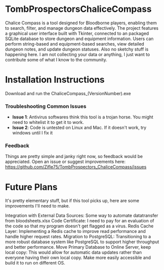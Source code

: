 # TombProspectorsChaliceCompass
Chalice Compass is a tool designed for Bloodborne players, enabling them to search, filter, and manage dungeon data effectively. The project features a graphical user interface built with Tkinter, connected to an packaged SQLite database to store dungeon and equipment information. Users can perform string-based and equipment-based searches, view detailed dungeon notes, and update dungeon statuses. Also no sketchy stuff is happening here. I am not collecting your data or anything, I just want to contribute some of what I know to the community.


# Installation Instructions
Download and run the ChaliceCompass_(VersionNumber).exe

### Troubleshooting Common Issues
- **Issue 1**: Antivirus softwares think this tool is a trojan horse. You might need to whitelist it to get it to work.
- **Issue 2**: Code is untested on Linux and Mac. If it doesn't work, try windows until I fix it

### Feedback
Things are pretty simple and janky right now, so feedback would be appreciated. Open an issue or suggest improvements here: https://github.com/Zifle75/TombProspectors_ChaliceCompass/issues

# Future Plans
It's pretty elementary stuff, but if this tool picks up, here are some improvements I'll need to make.

Integration with External Data Sources: Some way to automate datatransfer from bloodsheets.xlsx
Code Certificate: I need to pay for an evaluation of the code so that my program doesn't get flagged as a virus.
Redis Cache Layer: Implementing a Redis cache to improve read performance and handle higher request rates.
Migration to PostgreSQL: Transitioning to a more robust database system like PostgreSQL to support higher throughput and better performance. 
Move Primary Database to Online Server, keep local copy: This would allow for automatic data updates rather than everyone having their own local copy.
Make more easily accessible and build it to run on different OS.

